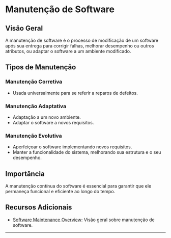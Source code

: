 # Manutenção de Software

## Visão Geral
A manutenção de software é o processo de modificação de um software após sua entrega para corrigir falhas, melhorar desempenho ou outros atributos, ou adaptar o software a um ambiente modificado.

## Tipos de Manutenção

### Manutenção Corretiva
- Usada universalmente para se referir a reparos de defeitos.

### Manutenção Adaptativa
- Adaptação a um novo ambiente.
- Adaptar o software a novos requisitos.

### Manutenção Evolutiva
- Aperfeiçoar o software implementando novos requisitos.
- Manter a funcionalidade do sistema, melhorando sua estrutura e o seu desempenho.

## Importância
A manutenção contínua do software é essencial para garantir que ele permaneça funcional e eficiente ao longo do tempo.

## Recursos Adicionais
- [Software Maintenance Overview](https://www.sei.cmu.edu): Visão geral sobre manutenção de software.

---
